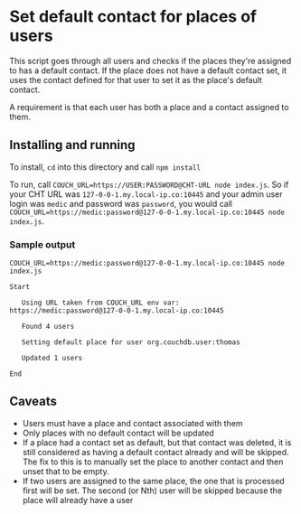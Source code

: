 # Set default contact for places of users

This script goes through all users and checks if the places they're assigned to has a default contact.  If the place does not have a default contact set, it uses the contact defined for that user to set it as the place's default contact.

A requirement is that each user has both a place and a contact assigned to them.

## Installing and running

To install, `cd` into this directory and call `npm install`

To run, call `COUCH_URL=https://USER:PASSWORD@CHT-URL node index.js`. So if your CHT URL was `127-0-0-1.my.local-ip.co:10445` and your admin user login was `medic` and password was `password`, you would call `COUCH_URL=https://medic:password@127-0-0-1.my.local-ip.co:10445 node index.js`.

### Sample output

```shell
COUCH_URL=https://medic:password@127-0-0-1.my.local-ip.co:10445 node index.js

Start

   Using URL taken from COUCH_URL env var:  https://medic:password@127-0-0-1.my.local-ip.co:10445

   Found 4 users

   Setting default place for user org.couchdb.user:thomas

   Updated 1 users

End

```

## Caveats

* Users must have a place and contact associated with them
* Only places with no default contact will be updated
* If a place had a contact set as default, but that contact was deleted, it is still considered as having a default contact already and will be skipped. The fix to this is to manually set the place to another contact and then unset that to be empty.
* If two users are assigned to the same place, the one that is processed first will be set.  The second (or Nth) user will be skipped because the place will already have a user
